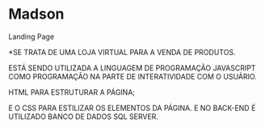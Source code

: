 # Madson

Landing Page 

*SE TRATA DE UMA LOJA VIRTUAL PARA A VENDA DE PRODUTOS.

ESTÁ SENDO UTILIZADA A LINGUAGEM DE PROGRAMAÇÃO JAVASCRIPT COMO PROGRAMAÇÃO NA PARTE DE INTERATIVIDADE COM O USUÁRIO.

HTML PARA ESTRUTURAR A PÁGINA; 

E O CSS PARA ESTILIZAR OS ELEMENTOS DA PÁGINA. 
E NO BACK-END É UTILIZADO BANCO DE DADOS SQL SERVER. 

